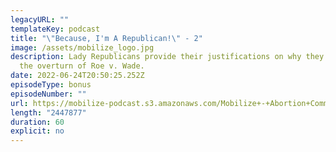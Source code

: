 ```yaml
---
legacyURL: ""
templateKey: podcast
title: "\"Because, I'm A Republican!\" - 2"
image: /assets/mobilize_logo.jpg
description: Lady Republicans provide their justifications on why they support
  the overturn of Roe v. Wade.
date: 2022-06-24T20:50:25.252Z
episodeType: bonus
episodeNumber: ""
url: https://mobilize-podcast.s3.amazonaws.com/Mobilize+-+Abortion+Commercial+2+-+Amy+Bermudez.mp3
length: "2447877"
duration: 60
explicit: no
---
```

